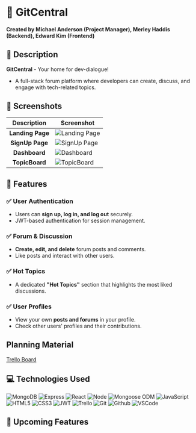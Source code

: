 # 📱 GitCentral

#### Created by Michael Anderson (Project Manager), Merley Haddis (Backend), Edward Kim (Frontend)

## 🚀 Description
**GitCentral** - Your home for dev-dialogue!
- A full-stack forum platform where developers can create, discuss, and engage with tech-related topics.

## 📸 Screenshots
| Description | Screenshot |
|:-------------:|-----------|
| **Landing Page** | ![Landing Page]() |
| **SignUp Page** | ![SignUp Page]() |
| **Dashboard** | ![Dashboard]() |
| **TopicBoard** | ![TopicBoard]() |

## 📍 Features

### ✅ User Authentication
- Users can **sign up, log in, and log out** securely.
- JWT-based authentication for session management.

### ✅ Forum & Discussion
- **Create, edit, and delete** forum posts and comments.
- Like posts and interact with other users.

### ✅ Hot Topics
- A dedicated **"Hot Topics"** section that highlights the most liked discussions.

### ✅ User Profiles
- View your own **posts and forums** in your profile.
- Check other users' profiles and their contributions.

## Planning Material
[Trello Board](https://trello.com/b/oDqYlkPr/gitcentral)

## 💻 Technologies Used
![MongoDB](https://img.shields.io/badge/-MongoDB-05122A?style=flat&logo=mongodb)
![Express](https://img.shields.io/badge/-Express-05122A?style=flat&logo=express)
![React](https://img.shields.io/badge/-React-05122A?style=flat&logo=react)
![Node](https://img.shields.io/badge/-Node.js-05122A?style=flat&logo=node.js)
![Mongoose ODM](https://img.shields.io/badge/-Mongoose_ODM-05122A?style=flat&logo=mongodb)
![JavaScript](https://img.shields.io/badge/-JavaScript-05122A?style=flat&logo=javascript)
![HTML5](https://img.shields.io/badge/-HTML5-05122A?style=flat&logo=html5)
![CSS3](https://img.shields.io/badge/-CSS-05122A?style=flat&logo=css3)
![JWT](https://img.shields.io/badge/-JSON_Web_Tokens-05122A?style=flat&logo=jsonwebtokens)
![Trello](https://img.shields.io/badge/-Trello-05122A?style=flat&logo=trello)
![Git](https://img.shields.io/badge/-Git-05122A?style=flat&logo=git)
![Github](https://img.shields.io/badge/-GitHub-05122A?style=flat&logo=github)
![VSCode](https://img.shields.io/badge/-VS_Code-05122A?style=flat&logo=visualstudio)

## 🎉 Upcoming Features
<!-- Add your upcoming features here -->
